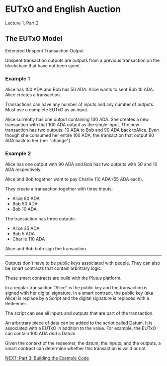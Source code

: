 # EUTxO and English Auction

Lecture 1, Part 2

## The EUTxO Model

Extended Unspent Transaction Output

Unspent transaction outputs are outputs from a previous transaction on the
blockchain that have not been spent.

### Example 1

Alice has 100 ADA and Bob has 50 ADA. Alice wants to sent Bob 10 ADA. Alice
creates a transaction.

Transactions can have any number of inputs and any number of outputs. Must use a
complete EUTxO as an input.

Alice currently has one output containing 100 ADA. She creates a new transaction
with that 100 ADA output as the single input. The new transaction has two
outputs: 10 ADA to Bob and 90 ADA back toAlice. Even though she consumed her
entire 100 ADA, the transaction that output 90 ADA back to her (her "change").

### Example 2

Alice has one output with 90 ADA and Bob has two outputs with 50 and 10 ADA
respectively.

Alice and Bob together want to pay Charlie 110 ADA (55 ADA each).

They create a transaction together with three inputs:

- Alice 90 ADA
- Bob 50 ADA
- Bob 10 ADA

The transaction has three outputs:

- Alice 35 ADA
- Bob 5 ADA
- Charlie 110 ADA

Alice and Bob both sign the transaction.

---

Outputs don't have to be public keys associated with people. They can also be
smart contracts that contain arbritrary logic.

These smart contracts are build with the Plutus platform.

In a regular transaction "Alice" is the public key and the transaction is signed
with her digital signature. In a smart contract, the public key (aka Alice) is
replace by a Script and the digital signature is replaced with a Redeemer.

The script can see all inputs and outputs that are part of the transaction.

An arbritrary piece of data can be added to the script called Datum. It is
associated with a EUTxO in addition to the value. For example, the EUTxO can
contain 100 ADA *and* a Datum.

Given the context of the redeemer, the datum, the inputs, and the outputs, a
smart contract can determine whether this transaction is valid or not.

[NEXT: Part 3: Building the Example Code](./03-building-example-code.md)
